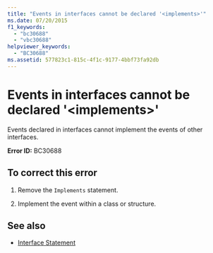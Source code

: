 ```yaml
---
title: "Events in interfaces cannot be declared '<implements>'"
ms.date: 07/20/2015
f1_keywords: 
  - "bc30688"
  - "vbc30688"
helpviewer_keywords: 
  - "BC30688"
ms.assetid: 577823c1-815c-4f1c-9177-4bbf73fa92db
---
```

# Events in interfaces cannot be declared '\<implements>'
Events declared in interfaces cannot implement the events of other interfaces.  
  
 **Error ID:** BC30688  
  
## To correct this error  
  
1. Remove the `Implements` statement.  
  
2. Implement the event within a class or structure.  
  
## See also

- [Interface Statement](../../visual-basic/language-reference/statements/interface-statement.md)
